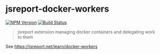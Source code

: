 # jsreport-docker-workers
[![NPM Version](http://img.shields.io/npm/v/jsreport-docker-workers.svg?style=flat-square)](https://npmjs.com/package/jsreport-docker-workers)
[![Build Status](https://travis-ci.org/jsreport/jsreport-docker-workers.png?branch=master)](https://travis-ci.org/jsreport/jsreport-docker-workers)

> jsreport extension managing docker containers and delegating work to them

See https://jsreport.net/learn/docker-workers
